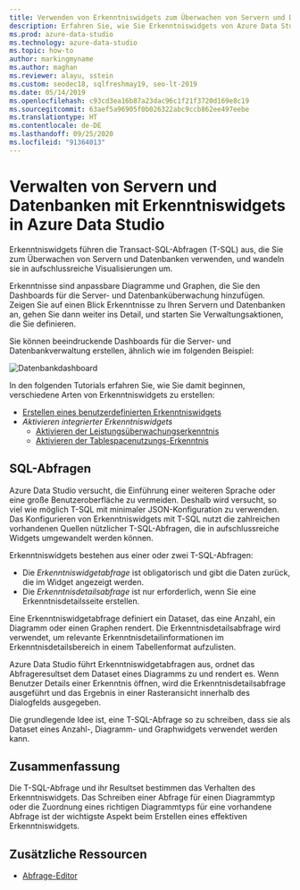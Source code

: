 ```yaml
---
title: Verwenden von Erkenntniswidgets zum Überwachen von Servern und Datenbanken
description: Erfahren Sie, wie Sie Erkenntniswidgets von Azure Data Studio verwenden, um Abfragen zum Überwachen von Servern und Datenbanken in erkenntnisreiche Visualisierungen umzuwandeln.
ms.prod: azure-data-studio
ms.technology: azure-data-studio
ms.topic: how-to
author: markingmyname
ms.author: maghan
ms.reviewer: alayu, sstein
ms.custom: seodec18, sqlfreshmay19, seo-lt-2019
ms.date: 05/14/2019
ms.openlocfilehash: c93cd3ea16b87a23dac96c1f21f3720d169e8c19
ms.sourcegitcommit: 63aef5a96905f0b026322abc9ccb862ee497eebe
ms.translationtype: HT
ms.contentlocale: de-DE
ms.lasthandoff: 09/25/2020
ms.locfileid: "91364013"
---
```

# <a name="manage-servers-and-databases-with-insight-widgets-in-azure-data-studio"></a>Verwalten von Servern und Datenbanken mit Erkenntniswidgets in Azure Data Studio

Erkenntniswidgets führen die Transact-SQL-Abfragen (T-SQL) aus, die Sie zum Überwachen von Servern und Datenbanken verwenden, und wandeln sie in aufschlussreiche Visualisierungen um.

Erkenntnisse sind anpassbare Diagramme und Graphen, die Sie den Dashboards für die Server- und Datenbanküberwachung hinzufügen. Zeigen Sie auf einen Blick Erkenntnisse zu Ihren Servern und Datenbanken an, gehen Sie dann weiter ins Detail, und starten Sie Verwaltungsaktionen, die Sie definieren.

Sie können beeindruckende Dashboards für die Server- und Datenbankverwaltung erstellen, ähnlich wie im folgenden Beispiel:

![Datenbankdashboard](media/insight-widgets/database-dashboard.png)

In den folgenden Tutorials erfahren Sie, wie Sie damit beginnen, verschiedene Arten von Erkenntniswidgets zu erstellen:

- [Erstellen eines benutzerdefinierten Erkenntniswidgets](tutorial-build-custom-insight-sql-server.md)
- *Aktivieren integrierter Erkenntniswidgets*
  - [Aktivieren der Leistungsüberwachungserkenntnis](tutorial-qds-sql-server.md)
  - [Aktivieren der Tablespacenutzungs-Erkenntnis](tutorial-table-space-sql-server.md)

## <a name="sql-queries"></a>SQL-Abfragen

Azure Data Studio versucht, die Einführung einer weiteren Sprache oder eine große Benutzeroberfläche zu vermeiden. Deshalb wird versucht, so viel wie möglich T-SQL mit minimaler JSON-Konfiguration zu verwenden. Das Konfigurieren von Erkenntniswidgets mit T-SQL nutzt die zahlreichen vorhandenen Quellen nützlicher T-SQL-Abfragen, die in aufschlussreiche Widgets umgewandelt werden können.

Erkenntniswidgets bestehen aus einer oder zwei T-SQL-Abfragen:
* Die *Erkenntniswidgetabfrage* ist obligatorisch und gibt die Daten zurück, die im Widget angezeigt werden.
* Die *Erkenntnisdetailsabfrage* ist nur erforderlich, wenn Sie eine Erkenntnisdetailsseite erstellen.

Eine Erkenntniswidgetabfrage definiert ein Dataset, das eine Anzahl, ein Diagramm oder einen Graphen rendert. Die Erkenntnisdetailsabfrage wird verwendet, um relevante Erkenntnisdetailinformationen im Erkenntnisdetailsbereich in einem Tabellenformat aufzulisten. 

Azure Data Studio führt Erkenntniswidgetabfragen aus, ordnet das Abfrageresultset dem Dataset eines Diagramms zu und rendert es. Wenn Benutzer Details einer Erkenntnis öffnen, wird die Erkenntnisdetailsabfrage ausgeführt und das Ergebnis in einer Rasteransicht innerhalb des Dialogfelds ausgegeben.

Die grundlegende Idee ist, eine T-SQL-Abfrage so zu schreiben, dass sie als Dataset eines Anzahl-, Diagramm- und Graphwidgets verwendet werden kann. 

## <a name="summary"></a>Zusammenfassung

Die T-SQL-Abfrage und ihr Resultset bestimmen das Verhalten des Erkenntniswidgets. Das Schreiben einer Abfrage für einen Diagrammtyp oder die Zuordnung eines richtigen Diagrammtyps für eine vorhandene Abfrage ist der wichtigste Aspekt beim Erstellen eines effektiven Erkenntniswidgets.



## <a name="additional-resources"></a>Zusätzliche Ressourcen
- [Abfrage-Editor](tutorial-sql-editor.md)

